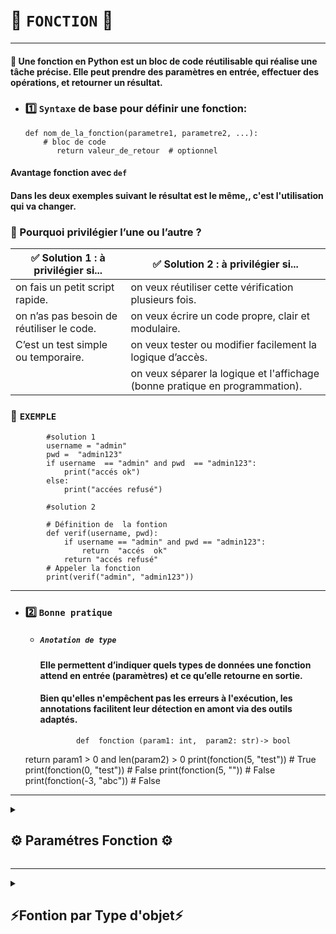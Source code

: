 # 🧩 `FONCTION` 🧩

---



#### 📝 Une fonction en Python est un bloc de code réutilisable qui réalise une tâche précise. Elle peut prendre des paramètres en entrée, effectuer des opérations, et retourner un résultat.

* ### 1️⃣ `Syntaxe` de base pour définir une fonction:
      def nom_de_la_fonction(parametre1, parametre2, ...):
          # bloc de code
             return valeur_de_retour  # optionnel

#### Avantage fonction avec `def`
#### Dans les deux exemples suivant le résultat est le même,,  c'est l'utilisation  qui va changer.

### 🎯 Pourquoi privilégier l’une ou l’autre ?

| ✅ Solution 1 : à privilégier si...                        | ✅ Solution 2 : à privilégier si...                                         |
|-----------------------------------------------------------|----------------------------------------------------------------------------|
| on fais un petit script rapide.                          | on veux réutiliser cette vérification plusieurs fois.                      |
| on n’as pas besoin de réutiliser le code.                | on veux écrire un code propre, clair et modulaire.                        |
| C’est un test simple ou temporaire.                      | on veux tester ou modifier facilement la logique d’accès.                |
|                                                           | on veux séparer la logique et l'affichage (bonne pratique en programmation). |

### 📝 `EXEMPLE`

            #solution 1  
            username = "admin"
            pwd =  "admin123"
            if username  == "admin" and pwd  == "admin123":
                print("accés ok")
            else:
                print("accées refusé")
            
            #solution 2    

            # Définition de  la fontion
            def verif(username, pwd):
                if username == "admin" and pwd == "admin123":
                    return  "accés  ok"
                return "accés refusé"
            # Appeler la fonction
            print(verif("admin", "admin123"))
---

* ### 2️⃣  `Bonne pratique`
    
    * #####  `Anotation de type`
      #### Elle permettent d’indiquer quels types de données une fonction attend en entrée (paramètres) et ce qu’elle retourne en sortie.
      #### Bien qu'elles n'empêchent pas les erreurs à l'exécution, les annotations facilitent leur détection en amont via des outils adaptés.
                  def  fonction (param1: int,  param2: str)-> bool
    return param1 > 0  and len(param2) > 0
                  print(fonction(5, "test"))     #  True
                  print(fonction(0, "test"))     #  False
                  print(fonction(5, ""))         #  False
                  print(fonction(-3, "abc"))     #  False

---

<details>
<summary>
<h2>
⚙️ Paramétres Fonction ⚙️ 
</h2>
</summary>

# 🎯 Types de paramètres des fonctions en Python

| Type                        | Description                                             | Exemple                                  |
|-----------------------------|---------------------------------------------------------|------------------------------------------|
| Paramètres positionnels      | Arguments passés dans l’ordre, obligatoires             | `def f(a, b):` → `f(1, 2)`               |
| Paramètres par défaut        | Paramètres avec une valeur par défaut                    | `def f(a=10):` → `f()` ou `f(5)`         |
| Paramètres nommés           | Arguments passés en précisant le nom du paramètre       | `f(a=1, b=2)`                            |
| Paramètres variables (`*args`)   | Reçoit un nombre variable d’arguments positionnels       | `def f(*args):` → `f(1, 2, 3)`           |
| Paramètres variables nommés (`**kwargs`) | Reçoit un nombre variable d’arguments nommés               | `def f(**kwargs):` → `f(a=1, b=2)`       |
| Paramètres positionnels uniquement (`/`) | Indique que les paramètres avant `/` sont uniquement positionnels | `def f(a, b, /):`              |
| Paramètres nommés uniquement (`*`)      | Indique que les paramètres après `*` sont uniquement nommés    | `def f(*, a, b):`              |


### `*`  => Tuple
### `**` => Dico
---
### `EXEMPLE`

#### `*args`  
      def addition(*args):
          total = 0
          for nombre in args:
              total += nombre
          return total
      
      print(addition(1, 2, 3))  # Sortie : 6
      print(addition(5, 10))    # Sortie : 15


####  `**kwargs`

      def afficher_infos(**kwargs):
          for cle, valeur in kwargs.items():
              print(f"{cle} : {valeur}")
      
      afficher_infos(nom="Alice", age=30)
      # Sortie :
      # nom : Alice
      # age : 30

#### Combinée : 

      def config_app(*arg, **kwargs):
          print("Argument positionelss : ", arg)
          print("Argument nommés", kwargs)
      
      config_app("192.168.0.160", "192.168.0.123", status="ok", firewall="nok" )
      
      # Argument positionelss :  ('192.168.0.160', '192.168.0.123')
      # Argument nommés {'status': 'ok', 'firewall': 'nok'}

#### Autre
      def alerte(*, ip, niveau):
          print(f"Envoi à  l'adresse {ip}  avec niveau {niveau}")
      alerte(ip="192.168.0.1", niveau="critical")

      # Envoi à  l'adresse 192.168.0.1  avec niveau critical
      
---


#### `/`

      def f(a, b, /, c, d):
          print(a, b, c, d)
      
      f(1, 2, 3, 4)      # OK, tous en position
      f(1, 2, c=3, d=4)  # OK, c et d nommés
      f(a=1, b=2, c=3, d=4)  # ERREUR, a et b sont positionnels uniquement

#### `*`

      def f(a, b, *, c, d):
          print(a, b, c, d)
      
      f(1, 2, c=3, d=4)  # OK
      f(1, 2, 3, 4)      # ERREUR, c et d doivent être nommés


---

####  Surveillance Logs
      
      #Fonction génératrice qui lit un fichier log ligne par ligne
      def surveiller_log(fichier_log):
         
      # Ouvre le fichier en mode lecture ('r') et garantit sa fermeture automatique
      with open(fichier_log, "r") as fichier:
            # Boucle tant qu'il y a des lignes à lire
            while ligne := fichier.readline():
                  # Renvoie la ligne lue, en enlevant les espaces et retours à la ligne
                  yield ligne.strip()
      
      # Utilisation de la fonction génératrice pour parcourir le fichier log
      for log in surveiller_log("log_securite.txt"):
            # Affiche chaque ligne lue avec un message clair
            print(f"Log détecté : {log}")


###  `Fonction décorée`

####  Ce type de fonction — un décorateur — permet de modifier dynamiquement le comportement d’une fonction sans toucher à son code source.

### `EXEMPLE`

      # Décorateur verrif_acces()
      # fonction prend  display_logs
      # def verrif_acces(fonction): == def verrif_acces(display_logs):
      def verrif_acces(fonction):
              # Wrapper(!convention!) permet de modifier display_logs via verif_acces, en acceptant des arguments nommés ou positionnels.    
          def  wrapper(*args,  **kwargs):
              # Vérifie si l'argument nommé 'user' vaut 'admin'
              if kwargs.get("user") == "admin":
                  # Si oui, appelle la fonction originale avec tous ses arguments
                  return fonction(*args, **kwargs)
              else:
                  print("accés nok")
          #appel la fonction wrapper
          return wrapper
      #@verrif_acces appel verrif_acces donc wrapper donc display_logs modifié
      @verrif_acces
      #Fonction  qui  attend  un argument nommé obligatoirement user
      def  display_logs(*,user):
          #Affiche la valeur de user
          print(user)
      # Appel de la fonction décorée avec user="admin"
      display_logs(user="admin")























</details>














---

<details>
<summary>
<h2>
 ⚡Fontion par Type  d'objet⚡
</h2>
</summary>

## Ce classement regroupe les fonctions Python selon le type d’objet (liste, chaîne, dictionnaire, etc.) sur lequel elles agissent principalement.              
---
---
* #  📑 `LISTE` 📑
#### `enumerate()` : prend une collection et la renvoie sous forme d'objet énuméré.
      x = ('apple', 'banana', 'cherry')
      y = enumerate(x)

      print(list(y))
      #[(0, 'apple'), (1, 'banana'), (2, 'cherry')]

---




#### ``
#### ``
#### ``
#### ``
#### ``
#### ``
#### ``
#### ``
#### ``
#### ``
#### ``
#### ``
#### ``
#### ``
#### ``
#### ``
#### ``
#### ``
#### ``
#### ``



---
---

* ## 🪢 `TUPLE` 🪢



#### `zip()` : est une fonction Python qui associe les éléments de plusieurs itérables entre eux par position, en créant un itérable de tuples.
      a = ("John", "Charles", "Mike")
      b = ("Jenny", "Christy", "Monica")
            x = zip(a, b)
      print(tuple(x))
      # (('John', 'Jenny'), ('Charles', 'Christy'), ('Mike', 'Monica'))


</details>





